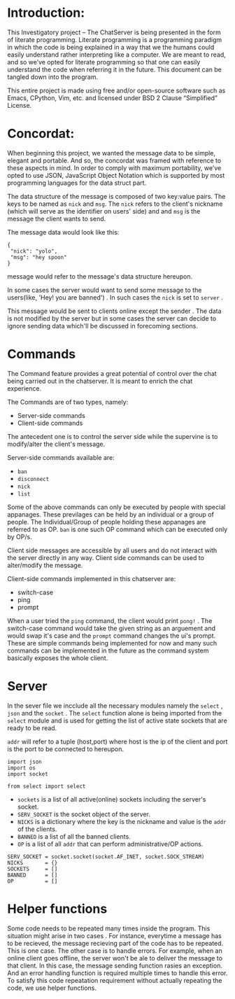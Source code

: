 # Introduction: 

This Investigatory project – The ChatServer is being presented in the form of literate programming. Literate programming is a programming paradigm in which the code is being explained in a way that we the humans could easily understand rather interpreting like a computer. We are meant to read, and so we’ve opted for literate programming so that one can easily understand the code when referring it in the future. This document can be tangled down into the program.  

This entire project is made using free and/or open-source software such as Emacs, CPython, Vim, etc. and licensed under BSD 2 Clause “Simplified” License. 

 

# Concordat: 

When beginning this project, we wanted the message data to be simple, elegant and portable. And so, the concordat was framed with reference to these aspects in mind. In order to comply with maximum portability, we’ve opted to use JSON, JavaScript Object Notation which is supported by most programming languages for the data struct part. 

The data structure of the message is composed of two key:value pairs. The keys to be named as  ```nick``` and ```msg```.  The  ```nick``` refers to the client's nickname (which will serve as the identifier on users' side) and and ```msg``` is the message the client wants to send.

The message data would look like this:

```
{
 "nick": "yolo",
 "msg": "hey spoon"
}
```
message would refer to the message's data structure hereupon.

In some cases the server would want to send some message to the users(like, 'Hey! you are banned') . In such cases the   ```nick``` is set to  ```server``` .

This message would be sent to clients online except the sender . The data is not modified by the server but in some cases the server can decide to ignore sending data which'll be discussed in forecoming sections.

# Commands

The Command feature provides a great potential of control over the chat being carried out in the chatserver. It is meant to enrich the chat experience.

The Commands are of two types, namely:

* Server-side commands
* Client-side commands

The antecedent one is to control the server side while the supervine is to modify/alter the client's message.

Server-side commands available are:

 * ```ban```
 * ```disconnect```
 * ```nick```
 * ```list```

Some of the above commands can only be executed by people with special appanages. These previlages can be held by an individual or a group of people. The Individual/Group of people holding these appanages are referred to as OP.  ```ban``` is one such OP command which can be executed only by OP/s.

Client side messages are accessible by all users and do not interact with the server directly in any way. Client side commands can be used to alter/modify the message.

Client-side commands implemented in this chatserver are:

* switch-case
* ping
* prompt

When a user tried the  ```ping``` command, the client would print  ```pong!``` .  The switch-case command would take the given string as an arguement and would swap it's case and the ```prompt``` command changes the ui's prompt. These are simple commands being implemented for now and many such commands can be implemented in the future as the command system basically exposes the whole client.

# Server

In the sever file we incclude all the necessary modules namely the  ```select``` , ```json``` and  the ```socket``` . The ```select``` function alone is being imported from the ```select``` module and is used for getting the list of active state sockets that are ready to be read.

```addr``` will refer to a tuple (host,port) where host is the ip of the client and port is the port to be connected to hereupon.

```
import json
import os
import socket

from select import select
```

- ```sockets``` is a list of all active(online) sockets including the server's socket.
- ```SERV_SOCKET``` is the socket object of the server.
- ```NICKS``` is a dictionary where the key is the nickname and value is the ```addr``` of the clients.
- ```BANNED``` is a list of all the banned clients.
- ```OP``` is a list of all ```addr``` that can perform administrative/OP actions.

```
SERV_SOCKET = socket.socket(socket.AF_INET, socket.SOCK_STREAM)
NICKS       = {}
SOCKETS     = []
BANNED      = []
OP          = []
```

# Helper functions
Some code needs to be repeated many times inside the program. This situation might arise in two cases . For instance, everytime a message has to be recieved, the message recieving part of the code has to be repeated. This is one case. The other case is to handle errors. For example, when an online client goes offline, the server won't be ale to deliver the message to that client. In this case, the message sending function rasies an exception. And an error handling function is required multiple times to handle this error. To satisfy this code repeatation requirement without actually repeating the code, we use helper functions.

